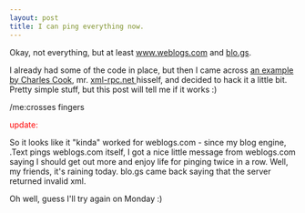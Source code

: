```yaml
---
layout: post
title: I can ping everything now.
---
```

<p>Okay, not everything, but at least <a href="http://www.weblogs.com">www.weblogs.com</a> and <a href="http://blo.gs">blo.gs</a>.</p>
<p>I already had some of the code in place, but then I came across <a href="http://www.cookcomputing.com/blog/archives/000223.html">an example by 
Charles Cook</a>, mr. <a href="http://xml-rpc.net/">xml-rpc.net </a>hisself, and 
decided to hack it a little bit. Pretty simple stuff, but this post will tell me 
if it works :) </p>
<p>/me:crosses fingers</p>
<p><font color="red">update:</font></p>
<p>So it looks like it "kinda" worked for weblogs.com - since 
my blog engine, .Text pings weblogs.com itself, I got a nice little message from 
weblogs.com saying I should get out more and enjoy life for pinging twice in a 
row. Well, my friends, it's raining today. blo.gs came back saying that the 
server returned invalid xml.</p>
<p>Oh well, guess I'll try again on Monday :)</p>